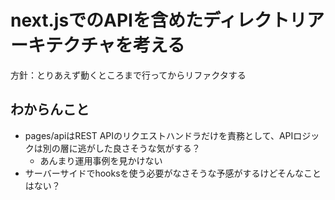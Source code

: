 # next.jsでのAPIを含めたディレクトリアーキテクチャを考える

方針：とりあえず動くところまで行ってからリファクタする

## わからんこと

- pages/apiはREST APIのリクエストハンドラだけを責務として、APIロジックは別の層に逃がした良さそうな気がする？
  - あんまり運用事例を見かけない
- サーバーサイドでhooksを使う必要がなさそうな予感がするけどそんなことはない？